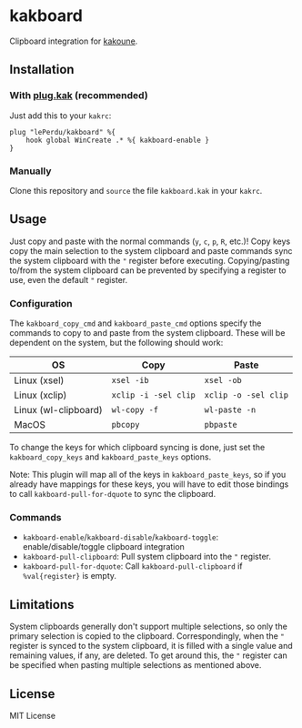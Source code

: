# kakboard

Clipboard integration for [kakoune](https://kakoune.org).


## Installation

### With [plug.kak](https://github.com/andreyorst/plug.kak) (recommended)

Just add this to your `kakrc`:
```
plug "lePerdu/kakboard" %{
    hook global WinCreate .* %{ kakboard-enable }
}
```

### Manually

Clone this repository and `source` the file `kakboard.kak` in your `kakrc`.


## Usage

Just copy and paste with the normal commands (`y`, `c`, `p`, `R`, etc.)! Copy
keys copy the main selection to the system clipboard and paste commands sync the
system clipboard with the `"` register before executing. Copying/pasting to/from
the system clipboard can be prevented by specifying a register to use, even the
default `"` register.

### Configuration

The `kakboard_copy_cmd` and `kakboard_paste_cmd` options specify the commands to
copy to and paste from the system clipboard. These will be dependent on the
system, but the following should work:

| OS                   | Copy                 | Paste                |
| -------------------- | -------------------- | -------------------- |
| Linux (xsel)         | `xsel -ib`           | `xsel -ob`           |
| Linux (xclip)        | `xclip -i -sel clip` | `xclip -o -sel clip` |
| Linux (wl-clipboard) | `wl-copy -f`         | `wl-paste -n`        |
| MacOS                | `pbcopy`             | `pbpaste`            |

To change the keys for which clipboard syncing is done, just set the
`kakboard_copy_keys` and `kakboard_paste_keys` options.

Note: This plugin will map all of the keys in `kakboard_paste_keys`, so if you
already have mappings for these keys, you will have to edit those bindings to
call `kakboard-pull-for-dquote` to sync the clipboard.

### Commands

- `kakboard-enable`/`kakboard-disable`/`kakboard-toggle`: enable/disable/toggle
  clipboard integration
- `kakboard-pull-clipboard`: Pull system clipboard into the `"` register.
- `kakboard-pull-for-dquote`: Call `kakboard-pull-clipboard` if
  `%val{register}` is empty.


## Limitations

System clipboards generally don't support multiple selections, so only the
primary selection is copied to the clipboard. Correspondingly, when the `"`
register is synced to the system clipboard, it is filled with a single value
and remaining values, if any, are deleted. To get around this, the `"` register
can be specified when pasting multiple selections as mentioned above.


## License

MIT License
